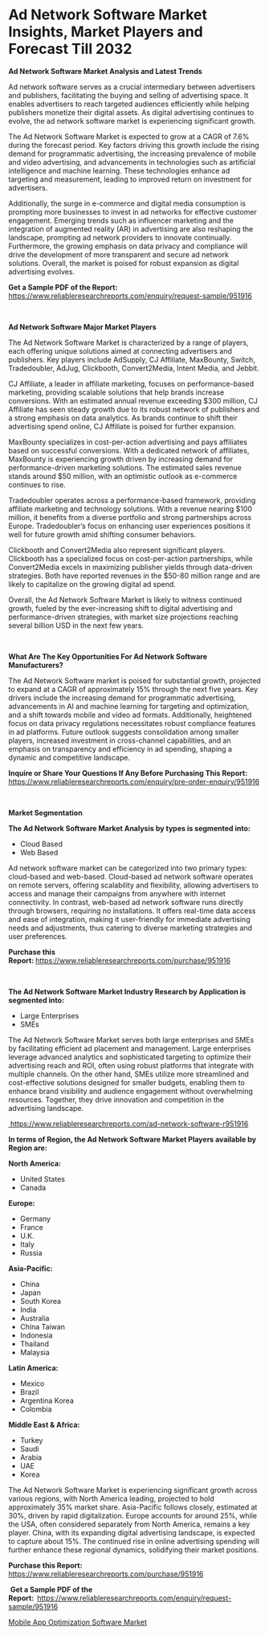 <p><h1>Ad Network Software Market Insights, Market Players and Forecast Till 2032</h1></p><p><strong>Ad Network Software Market Analysis and Latest Trends</strong></p>
<p><p>Ad network software serves as a crucial intermediary between advertisers and publishers, facilitating the buying and selling of advertising space. It enables advertisers to reach targeted audiences efficiently while helping publishers monetize their digital assets. As digital advertising continues to evolve, the ad network software market is experiencing significant growth.</p><p>The Ad Network Software Market is expected to grow at a CAGR of 7.6% during the forecast period. Key factors driving this growth include the rising demand for programmatic advertising, the increasing prevalence of mobile and video advertising, and advancements in technologies such as artificial intelligence and machine learning. These technologies enhance ad targeting and measurement, leading to improved return on investment for advertisers.</p><p>Additionally, the surge in e-commerce and digital media consumption is prompting more businesses to invest in ad networks for effective customer engagement. Emerging trends such as influencer marketing and the integration of augmented reality (AR) in advertising are also reshaping the landscape, prompting ad network providers to innovate continually. Furthermore, the growing emphasis on data privacy and compliance will drive the development of more transparent and secure ad network solutions. Overall, the market is poised for robust expansion as digital advertising evolves.</p></p>
<p><strong>Get a Sample PDF of the Report:&nbsp;</strong> <a href="https://www.reliableresearchreports.com/enquiry/request-sample/951916?utm_campaign=2267&utm_medium=2&utm_source=Github&utm_content=ia&utm_term=06032025&utm_id=ad-network-software">https://www.reliableresearchreports.com/enquiry/request-sample/951916</a></p>
<p>&nbsp;</p>
<p><strong>Ad Network Software Major Market Players</strong></p>
<p><p>The Ad Network Software Market is characterized by a range of players, each offering unique solutions aimed at connecting advertisers and publishers. Key players include AdSupply, CJ Affiliate, MaxBounty, Switch, Tradedoubler, AdJug, Clickbooth, Convert2Media, Intent Media, and Jebbit.</p><p>CJ Affiliate, a leader in affiliate marketing, focuses on performance-based marketing, providing scalable solutions that help brands increase conversions. With an estimated annual revenue exceeding $300 million, CJ Affiliate has seen steady growth due to its robust network of publishers and a strong emphasis on data analytics. As brands continue to shift their advertising spend online, CJ Affiliate is poised for further expansion.</p><p>MaxBounty specializes in cost-per-action advertising and pays affiliates based on successful conversions. With a dedicated network of affiliates, MaxBounty is experiencing growth driven by increasing demand for performance-driven marketing solutions. The estimated sales revenue stands around $50 million, with an optimistic outlook as e-commerce continues to rise.</p><p>Tradedoubler operates across a performance-based framework, providing affiliate marketing and technology solutions. With a revenue nearing $100 million, it benefits from a diverse portfolio and strong partnerships across Europe. Tradedoubler’s focus on enhancing user experiences positions it well for future growth amid shifting consumer behaviors.</p><p>Clickbooth and Convert2Media also represent significant players. Clickbooth has a specialized focus on cost-per-action partnerships, while Convert2Media excels in maximizing publisher yields through data-driven strategies. Both have reported revenues in the $50-80 million range and are likely to capitalize on the growing digital ad spend.</p><p>Overall, the Ad Network Software Market is likely to witness continued growth, fueled by the ever-increasing shift to digital advertising and performance-driven strategies, with market size projections reaching several billion USD in the next few years.</p></p>
<p>&nbsp;</p>
<p><strong>What Are The Key Opportunities For Ad Network Software Manufacturers?</strong></p>
<p><p>The Ad Network Software market is poised for substantial growth, projected to expand at a CAGR of approximately 15% through the next five years. Key drivers include the increasing demand for programmatic advertising, advancements in AI and machine learning for targeting and optimization, and a shift towards mobile and video ad formats. Additionally, heightened focus on data privacy regulations necessitates robust compliance features in ad platforms. Future outlook suggests consolidation among smaller players, increased investment in cross-channel capabilities, and an emphasis on transparency and efficiency in ad spending, shaping a dynamic and competitive landscape.</p></p>
<p><strong>Inquire or Share Your Questions If Any Before Purchasing This Report:</strong> <a href="https://www.reliableresearchreports.com/enquiry/pre-order-enquiry/951916?utm_campaign=2267&utm_medium=2&utm_source=Github&utm_content=ia&utm_term=06032025&utm_id=ad-network-software">https://www.reliableresearchreports.com/enquiry/pre-order-enquiry/951916</a></p>
<p>&nbsp;</p>
<p><strong>Market Segmentation</strong></p>
<p><strong>The Ad Network Software Market Analysis by types is segmented into:</strong></p>
<p><ul><li>Cloud Based</li><li>Web Based</li></ul></p>
<p><p>Ad network software market can be categorized into two primary types: cloud-based and web-based. Cloud-based ad network software operates on remote servers, offering scalability and flexibility, allowing advertisers to access and manage their campaigns from anywhere with internet connectivity. In contrast, web-based ad network software runs directly through browsers, requiring no installations. It offers real-time data access and ease of integration, making it user-friendly for immediate advertising needs and adjustments, thus catering to diverse marketing strategies and user preferences.</p></p>
<p><strong>Purchase this Report:&nbsp;</strong><a href="https://www.reliableresearchreports.com/purchase/951916?utm_campaign=2267&utm_medium=2&utm_source=Github&utm_content=ia&utm_term=06032025&utm_id=ad-network-software">https://www.reliableresearchreports.com/purchase/951916</a></p>
<p>&nbsp;</p>
<p><strong>The Ad Network Software Market Industry Research by Application is segmented into:</strong></p>
<p><ul><li>Large Enterprises</li><li>SMEs</li></ul></p>
<p><p>The Ad Network Software Market serves both large enterprises and SMEs by facilitating efficient ad placement and management. Large enterprises leverage advanced analytics and sophisticated targeting to optimize their advertising reach and ROI, often using robust platforms that integrate with multiple channels. On the other hand, SMEs utilize more streamlined and cost-effective solutions designed for smaller budgets, enabling them to enhance brand visibility and audience engagement without overwhelming resources. Together, they drive innovation and competition in the advertising landscape.</p></p>
<p><a href="https://www.reliableresearchreports.com/ad-network-software-r951916?utm_campaign=2267&utm_medium=2&utm_source=Github&utm_content=ia&utm_term=06032025&utm_id=ad-network-software">&nbsp;https://www.reliableresearchreports.com/ad-network-software-r951916</a></p>
<p><strong>In terms of Region, the Ad Network Software Market Players available by Region are:</strong></p>
<p>
    <p> <strong> North America: </strong>
        <ul>
            <li>United States</li>
            <li>Canada</li>
        </ul>
        </p> 
    <p> <strong> Europe: </strong>
        <ul>
            <li>Germany</li>
            <li>France</li>
            <li>U.K.</li>
            <li>Italy</li>
            <li>Russia</li>
        </ul>
        </p> 
    <p> <strong> Asia-Pacific: </strong>
        <ul>
            <li>China</li>
            <li>Japan</li>
            <li>South Korea</li>
            <li>India</li>
            <li>Australia</li>
            <li>China Taiwan</li>
            <li>Indonesia</li>
            <li>Thailand</li>
            <li>Malaysia</li>
        </ul>
        </p> 
    <p> <strong> Latin America: </strong>
        <ul>
            <li>Mexico</li>
            <li>Brazil</li>
            <li>Argentina Korea</li>
            <li>Colombia</li>
        </ul>
        </p> 
    <p> <strong> Middle East & Africa: </strong>
        <ul>
            <li>Turkey</li>
            <li>Saudi</li>
            <li>Arabia</li>
            <li>UAE</li>
            <li>Korea</li>
        </ul>
    </p>
    </p>
<p><p>The Ad Network Software Market is experiencing significant growth across various regions, with North America leading, projected to hold approximately 35% market share. Asia-Pacific follows closely, estimated at 30%, driven by rapid digitalization. Europe accounts for around 25%, while the USA, often considered separately from North America, remains a key player. China, with its expanding digital advertising landscape, is expected to capture about 15%. The continued rise in online advertising spending will further enhance these regional dynamics, solidifying their market positions.</p></p>
<p><strong>Purchase this Report: </strong><a href="https://www.reliableresearchreports.com/purchase/951916?utm_campaign=2267&utm_medium=2&utm_source=Github&utm_content=ia&utm_term=06032025&utm_id=ad-network-software">https://www.reliableresearchreports.com/purchase/951916</a></p>
<p>&nbsp;<strong>Get a Sample PDF of the Report:&nbsp;&nbsp;</strong><a href="https://www.reliableresearchreports.com/enquiry/request-sample/951916?utm_campaign=2267&utm_medium=2&utm_source=Github&utm_content=ia&utm_term=06032025&utm_id=ad-network-software">https://www.reliableresearchreports.com/enquiry/request-sample/951916</a></p>
<p><strong></strong></p>
<p><p><a href="https://github.com/klindsey95/Market-Research-Report-List-1/blob/main/mobile-app-optimization-software-market.md?utm_campaign=2267&utm_medium=2&utm_source=Github&utm_content=ia&utm_term=06032025&utm_id=ad-network-software">Mobile App Optimization Software Market</a></p></p>